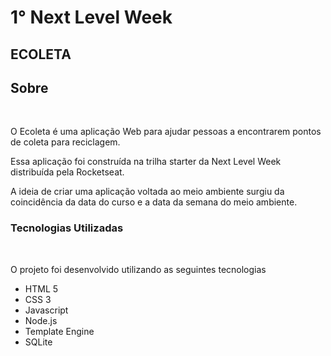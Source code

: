 <h1>1° Next Level Week</h1>

<h2>ECOLETA</h2>

<h2>Sobre</h2> 
<br>
<p> O Ecoleta é uma aplicação Web para ajudar pessoas a encontrarem pontos de coleta para reciclagem. </p>
<p> Essa aplicação foi construída na trilha starter da Next Level Week distribuída pela Rocketseat.  </p>
<p>A ideia de criar uma aplicação voltada ao meio ambiente surgiu da coincidência da data do curso e a data da semana do meio ambiente. </p>

<h3>Tecnologias Utilizadas</h3>
 
<br>
<p> O projeto foi desenvolvido utilizando as seguintes tecnologias </p>
<ul>
  <li>HTML 5</li>
  <li>CSS 3</li>
  <li>Javascript</li>
  <li>Node.js</li>
  <li>Template Engine</li>
  <li>SQLite</li>
</ul>
